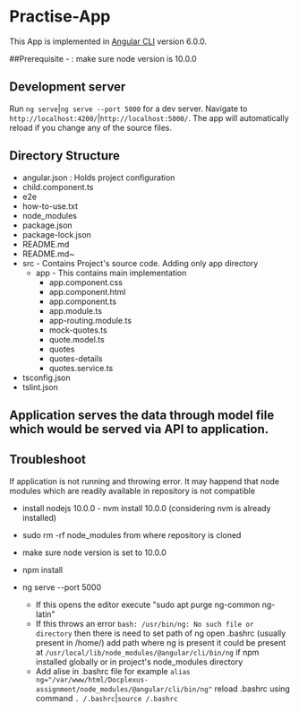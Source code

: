 # Practise-App

This App is implemented in [Angular CLI](https://github.com/angular/angular-cli) version 6.0.0.

##Prerequisite - : make sure node version is 10.0.0

## Development server

Run `ng serve`|`ng serve --port 5000` for a dev server. Navigate to `http://localhost:4200/`|`http://localhost:5000/`. The app will automatically reload if you change any of the source files.

## Directory Structure
	
 - angular.json : Holds project configuration
 - child.component.ts 
 - e2e 
 - how-to-use.txt
 - node_modules
 - package.json
 - package-lock.json
 - README.md
 - README.md~
 - src - Contains Project's source code. Adding only app directory
 	- app - This contains main implementation
	 	- app.component.css
	 	- app.component.html
	 	- app.component.ts
	 	- app.module.ts
	 	- app-routing.module.ts
	 	- mock-quotes.ts
	 	- quote.model.ts
	 	- quotes
	 	- quotes-details
	 	- quotes.service.ts
 - tsconfig.json
 - tslint.json


## Application serves the data through model file which would be served via API to application.

## Troubleshoot  
If application is not running and throwing error. It may happend that node modules which are readily available in repository is not compatible

- install nodejs 10.0.0 - nvm install 10.0.0 (considering nvm is already installed)

- sudo rm -rf node_modules from where repository is cloned

- make sure node version is set to 10.0.0

- npm install

- ng serve --port 5000 
	- If this opens the editor execute "sudo apt purge ng-common ng-latin"
	- If this throws an error `bash: /usr/bin/ng: No such file or directory` then there is need to set path of ng
	open .bashrc (usually present in /home/<user>) add path where ng is present
	it could be present at `/usr/local/lib/node_modules/@angular/cli/bin/ng` if npm installed globally or in project's node_modules directory
	- Add alise in .bashrc file for example `alias ng="/var/www/html/Docplexus-assignment/node_modules/@angular/cli/bin/ng"`
	reload .bashrc using command `. /.bashrc`|`source /.bashrc`
